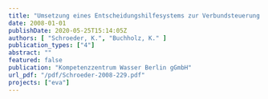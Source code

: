 ```yaml
---
title: "Umsetzung eines Entscheidungshilfesystems zur Verbundsteuerung von Abwasserpumpwerken"
date: 2008-01-01
publishDate: 2020-05-25T15:14:05Z
authors: [ "Schroeder, K.", "Buchholz, K." ]
publication_types: ["4"]
abstract: ""
featured: false
publication: "Kompetenzzentrum Wasser Berlin gGmbH"
url_pdf: "/pdf/Schroeder-2008-229.pdf"
projects: ["eva"]
---
```


